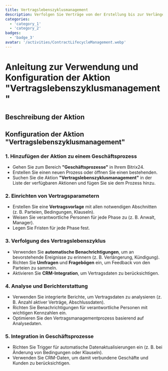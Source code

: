 ```yaml
---
title: Vertragslebenszyklusmanagement
description: Verfolgen Sie Verträge von der Erstellung bis zur Verlängerung oder Kündigung.
categories: 
  - 'category_1'
  - 'category_2'
badges: 
  - 'badge_3'
avatar: '/activities/ContractLifecycleManagement.webp'
---
```


# Anleitung zur Verwendung und Konfiguration der Aktion "Vertragslebenszyklusmanagement"

## Beschreibung der Aktion

## **Konfiguration der Aktion "Vertragslebenszyklusmanagement"**

### 1. Hinzufügen der Aktion zu einem Geschäftsprozess
- Gehen Sie zum Bereich **"Geschäftsprozesse"** in Ihrem Bitrix24.
- Erstellen Sie einen neuen Prozess oder öffnen Sie einen bestehenden.
- Suchen Sie die Aktion **"Vertragslebenszyklusmanagement"** in der Liste der verfügbaren Aktionen und fügen Sie sie dem Prozess hinzu.

### 2. Einrichten von Vertragsparametern
- Erstellen Sie eine **Vertragsvorlage** mit allen notwendigen Abschnitten (z. B. Parteien, Bedingungen, Klauseln).
- Weisen Sie verantwortliche Personen für jede Phase zu (z. B. Anwalt, Manager).
- Legen Sie Fristen für jede Phase fest.

### 3. Verfolgung des Vertragslebenszyklus
- Verwenden Sie **automatische Benachrichtigungen**, um an bevorstehende Ereignisse zu erinnern (z. B. Verlängerung, Kündigung).
- Richten Sie **Umfragen** und **Fragebögen** ein, um Feedback von den Parteien zu sammeln.
- Aktivieren Sie **CRM-Integration**, um Vertragsdaten zu berücksichtigen.

### 4. Analyse und Berichterstattung
- Verwenden Sie integrierte Berichte, um Vertragsdaten zu analysieren (z. B. Anzahl aktiver Verträge, Abschlussdaten).
- Richten Sie Benachrichtigungen für verantwortliche Personen mit wichtigen Kennzahlen ein.
- Optimieren Sie den Vertragsmanagementprozess basierend auf Analysedaten.

### 5. Integration in Geschäftsprozesse
- Richten Sie Trigger für automatische Datenaktualisierungen ein (z. B. bei Änderung von Bedingungen oder Klauseln).
- Verwenden Sie CRM-Daten, um damit verbundene Geschäfte und Kunden zu berücksichtigen.